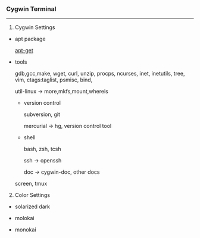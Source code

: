 ### Cygwin Terminal

-----

1. Cygwin Settings
 * apt package
 
   [apt-get](https://code.google.com/p/apt-cyg/)

 * tools
 
   gdb,gcc,make,
   wget, curl, unzip,
   procps, ncurses,
   inet, inetutils, tree,
   vim, ctags:taglist,
   psmisc,
   bind,

   util-linux -> more,mkfs,mount,whereis

   * version control
   
     subversion, git

     mercurial ->  hg, version control tool
     
   * shell
   
     bash, zsh, tcsh

     ssh -> openssh
     
     doc -> cygwin-doc, other docs

   screen, tmux

2. Color Settings

 * solarized dark

 * molokai

 * monokai

